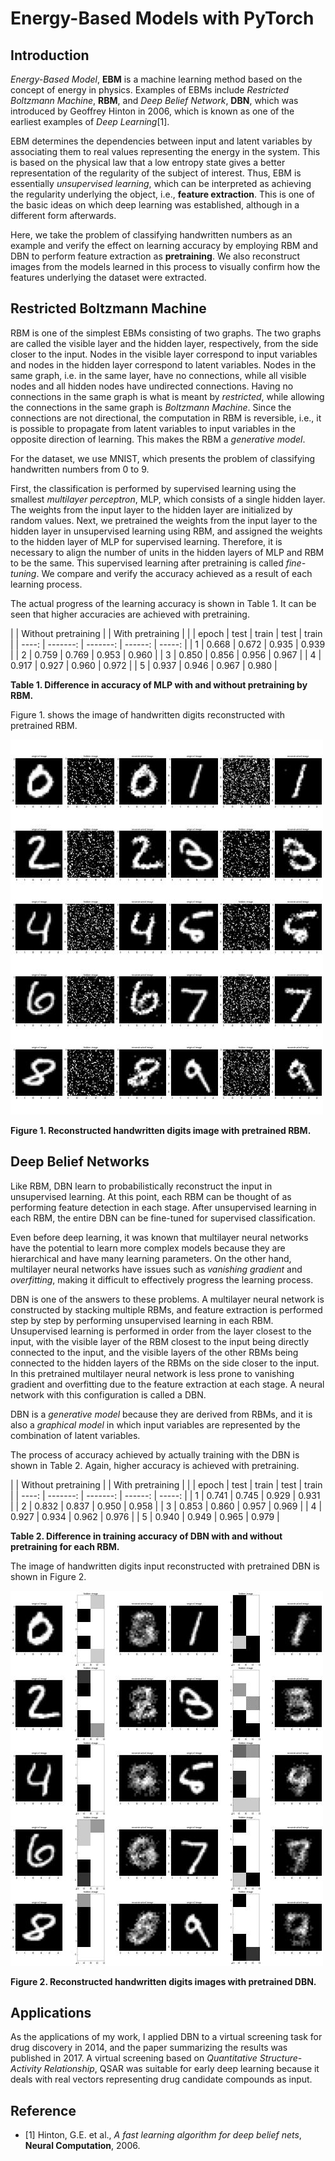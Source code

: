 # Energy-Based Models with PyTorch

## Introduction

*Energy-Based Model*, **EBM** is a machine learning method based on the concept of energy in physics. 
Examples of EBMs include *Restricted Boltzmann Machine*, **RBM**, and *Deep Belief Network*, **DBN**, 
which was introduced by Geoffrey Hinton in 2006, which is known as one of the earliest examples of *Deep Learning*[1].

EBM determines the dependencies between input and latent variables by associating them to real values representing the energy in the system. 
This is based on the physical law that a low entropy state gives a better representation of the regularity of the subject of interest.
Thus, EBM is essentially *unsupervised learning*, which can be interpreted as achieving the regularity underlying the object, i.e., **feature extraction**. 
This is one of the basic ideas on which deep learning was established, although in a different form afterwards.

Here, we take the problem of classifying handwritten numbers as an example and verify the effect on learning accuracy by employing RBM and DBN to perform feature extraction as **pretraining**.
We also reconstruct images from the models learned in this process to visually confirm how the features underlying the dataset were extracted.

## Restricted Boltzmann Machine

RBM is one of the simplest EBMs consisting of two graphs.
The two graphs are called the visible layer and the hidden layer, respectively, from the side closer to the input. 
Nodes in the visible layer correspond to input variables and nodes in the hidden layer correspond to latent variables. 
Nodes in the same graph, i.e. in the same layer, have no connections, while all visible nodes and all hidden nodes have undirected connections. 
Having no connections in the same graph is what is meant by *restricted*, while allowing the connections in the same graph is *Boltzmann Machine*.
Since the connections are not directional, the computation in RBM is reversible, i.e., it is possible to propagate from latent variables to input variables in the opposite direction of learning. This makes the RBM a *generative model*.

For the dataset, we use MNIST, which presents the problem of classifying handwritten numbers from 0 to 9.

First, the classification is performed by supervised learning using the smallest *multilayer perceptron*, MLP, which consists of a single hidden layer. 
The weights from the input layer to the hidden layer are initialized by random values. 
Next, we pretrained the weights from the input layer to the hidden layer in unsupervised learning using RBM, 
and assigned the weights to the hidden layer of MLP for supervised learning.
Therefore, it is necessary to align the number of units in the hidden layers of MLP and RBM to be the same.
This supervised learning after pretraining is called *fine-tuning*.
We compare and verify the accuracy achieved as a result of each learning process.

The actual progress of the learning accuracy is shown in Table 1. 
It can be seen that higher accuracies are achieved with pretraining.

|       | Without pretraining | | With pretraining | |
| epoch |     test |    train |   test  |  train |
| ----: | -------: | -------: | ------: | -----: |
|     1 |    0.668 |    0.672 |   0.935 |  0.939 |
|     2 |    0.759 |    0.769 |   0.953 |  0.960 |
|     3 |    0.850 |    0.856 |   0.956 |  0.967 |
|     4 |    0.917 |    0.927 |   0.960 |  0.972 |
|     5 |    0.937 |    0.946 |   0.967 |  0.980 |

**Table 1. Difference in accuracy of MLP with and without pretraining by RBM.**

Figure 1. shows the image of handwritten digits reconstructed with pretrained RBM.

![Reconstructed digits image with pretrained RBM.](images/RBM_digits.jpg)

**Figure 1. Reconstructed handwritten digits image with pretrained RBM.**

## Deep Belief Networks

Like RBM, DBN learn to probabilistically reconstruct the input in unsupervised learning.
At this point, each RBM can be thought of as performing feature detection in each stage.
After unsupervised learning in each RBM, the entire DBN can be fine-tuned for supervised classification.

Even before deep learning, it was known that multilayer neural networks have the potential to learn more complex models because they are hierarchical and have many learning parameters. 
On the other hand, multilayer neural networks have issues such as *vanishing gradient* and *overfitting*, making it difficult to effectively progress the learning process.

DBN is one of the answers to these problems. A multilayer neural network is constructed by stacking multiple RBMs, 
and feature extraction is performed step by step by performing unsupervised learning in each RBM. 
Unsupervised learning is performed in order from the layer closest to the input, with the visible layer of the RBM closest to the input being directly connected to the input, and the visible layers of the other RBMs being connected to the hidden layers of the RBMs on the side closer to the input.
In this pretrained multilayer neural network is less prone to vanishing gradient and overfitting due to the feature extraction at each stage.
A neural network with this configuration is called a DBN.

DBN is a *generative model* because they are derived from RBMs, and it is also a *graphical model* in which input variables are represented by the combination of latent variables.

The process of accuracy achieved by actually training with the DBN is shown in Table 2. Again, higher accuracy is achieved with pretraining.

|       | Without pretraining | | With pretraining | |
| epoch |     test |    train |   test  |  train |
| ----: | -------: | -------: | ------: | -----: |
|     1 |    0.741 |    0.745 |   0.929 |  0.931 |
|     2 |    0.832 |    0.837 |   0.950 |  0.958 |
|     3 |    0.853 |    0.860 |   0.957 |  0.969 |
|     4 |    0.927 |    0.934 |   0.962 |  0.976 |
|     5 |    0.940 |    0.949 |   0.965 |  0.979 |

**Table 2. Difference in training accuracy of DBN with and without pretraining for each RBM.**

The image of handwritten digits input reconstructed with pretrained DBN is shown in Figure 2.

![Reconstructed handwritten digits images with pretrained DBN.](images/DBN_digits.jpg)

**Figure 2. Reconstructed handwritten digits images with pretrained DBN.**

## Applications

As the applications of my work, I applied DBN to a virtual screening task for drug discovery in 2014, 
and the paper summarizing the results was published in 2017.
A virtual screening based on *Quantitative Structure-Activity Relationship*, QSAR was suitable for early deep learning because it deals with real vectors representing drug candidate compounds as input.

## Reference

- [1] Hinton, G.E. et al., *A fast learning algorithm for deep belief nets*, **Neural Computation**, 2006.
